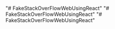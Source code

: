"# FakeStackOverFlowWebUsingReact" 
"# FakeStackOverFlowWebUsingReact" 
"# FakeStackOverFlowWebUsingReact" 
